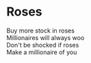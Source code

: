 # Roses  

Buy more stock in roses  
Millionaires will always woo  
Don't be shocked if roses  
Make a millionaire of you  
